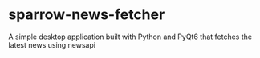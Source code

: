 # sparrow-news-fetcher
A simple desktop application built with Python and PyQt6 that fetches the latest news using newsapi
